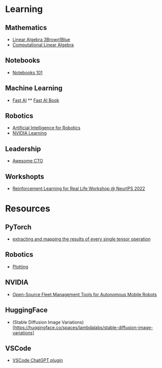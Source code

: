 # Learning

## Mathematics
* [Linear Algebra 3Brown1Blue](https://www.youtube.com/watch?v=fNk_zzaMoSs&list=PLZHQObOWTQDPD3MizzM2xVFitgF8hE_ab&index=1)
* [Computational Linear Algebra](https://github.com/fastai/numerical-linear-algebra/blob/master/README.md)

## Notebooks
* [Notebooks 101](https://www.kaggle.com/code/jhoward/jupyter-notebook-101)

## Machine Learning
* [Fast AI](https://course.fast.ai/)
** [Fast AI Book](https://course.fast.ai/Resources/book.html)

## Robotics
* [Artificial Intelligence for Robotics](https://learn.udacity.com/courses/cs373)
* [NVIDIA Learning](https://www.nvidia.com/en-us/training/online/)

## Leadership
* [Awesome CTO](https://github.com/kuchin/awesome-cto)

## Workshopts
* [Reinforcement Learning for Real Life Workshop @ NeurIPS 2022](https://sites.google.com/view/RL4RealLife)


# Resources


## PyTorch
* [extracting and mapping the results of every single tensor operation](https://github.com/johnmarktaylor91/torchlens)

## Robotics
* [Plotting](https://www.plotjuggler.io/)

## NVIDIA
* [Open-Source Fleet Management Tools for Autonomous Mobile Robots](https://developer.nvidia.com/blog/open-source-fleet-management-tools-for-autonomous-mobile-robots/)

## HuggingFace
* (Stable Diffusion Image Variations)[https://huggingface.co/spaces/lambdalabs/stable-diffusion-image-variations]

## VSCode
* [VSCode ChatGPT plugin](https://github.com/mpociot/chatgpt-vscode)
